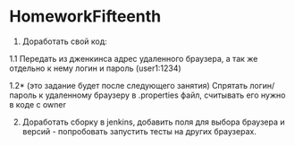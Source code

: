 # HomeworkFifteenth
1. Доработать свой код:

1.1 Передать из дженкинса адрес удаленного браузера, а так же отдельно к нему логин и пароль (user1:1234)

1.2* (это задание будет после следующего занятия) Спрятать логин/пароль к удаленному браузеру в .properties файл, считывать его нужно в коде с owner

2. Доработать сборку в jenkins, добавить поля для выбора браузера и версий - попробовать запустить тесты на других браузерах.
